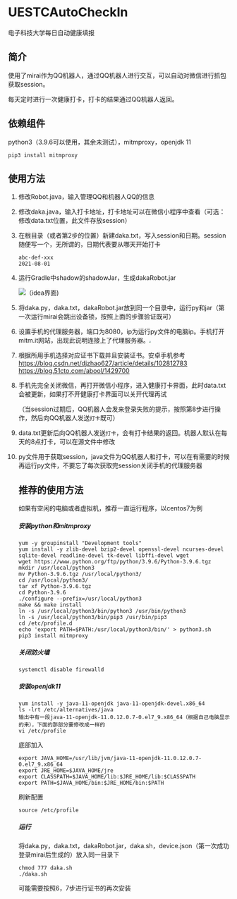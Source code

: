 # UESTCAutoCheckIn
电子科技大学每日自动健康填报

## 简介

使用了mirai作为QQ机器人，通过QQ机器人进行交互，可以自动对微信进行抓包获取session。

每天定时进行一次健康打卡，打卡的结果通过QQ机器人返回。

## 依赖组件

python3（3.9.6可以使用，其余未测试），mitmproxy，openjdk 11

```
pip3 install mitmproxy
```

## 使用方法

1. 修改Robot.java，输入管理QQ和机器人QQ的信息

2. 修改daka.java，输入打卡地址，打卡地址可以在微信小程序中查看（可选：修改data.txt位置，此文件存放session）

3. 在根目录（或者第2步的位置）新建daka.txt，写入session和日期。session随便写一个，无所谓的，日期代表要从哪天开始打卡

   ```
   abc-def-xxx
   2021-08-01
   ```

4. 运行Gradle中shadow的shadowJar，生成dakaRobot.jar

   ![](https://i.loli.net/2021/08/04/WMUkaTmYe3fB86H.png)（idea界面)

5. 将daka.py，daka.txt，dakaRobot.jar放到同一个目录中，运行py和jar（第一次运行mirai会跳出设备锁，按照上面的步骤验证既可）

6. 设置手机的代理服务器，端口为8080，ip为运行py文件的电脑ip。手机打开mitm.it网站，出现此说明连接上了代理服务器。<img src="https://i.loli.net/2021/08/04/76zjkfYDXKPAIv5.jpg" style="zoom: 25%;" />

7. 根据所用手机选择对应证书下载并且安装证书。安卓手机参考
   https://blog.csdn.net/djzhao627/article/details/102812783
   https://blog.51cto.com/abool/1429700

8. 手机先完全关闭微信，再打开微信小程序，进入健康打卡界面，此时data.txt会被更新，如果打不开健康打卡界面可以关开代理再试

   （当session过期后，QQ机器人会发来登录失败的提示，按照第8步进行操作，然后向QQ机器人发送`打卡`既可）

9. data.txt更新后向QQ机器人发送`打卡`，会有打卡结果的返回。机器人默认在每天的8点打卡，可以在源文件中修改

10. py文件用于获取session，java文件为QQ机器人和打卡，可以在有需要的时候再运行py文件，不要忘了每次获取完session关闭手机的代理服务器

    ## 推荐的使用方法

    如果有空闲的电脑或者虚拟机，推荐一直运行程序，以centos7为例

    ##### 安装python和mitmproxy

    ```
    yum -y groupinstall "Development tools"
    yum install -y zlib-devel bzip2-devel openssl-devel ncurses-devel sqlite-devel readline-devel tk-devel libffi-devel wget
    wget https://www.python.org/ftp/python/3.9.6/Python-3.9.6.tgz
    mkdir /usr/local/python3
    mv Python-3.9.6.tgz /usr/local/python3/
    cd /usr/local/python3/
    tar xf Python-3.9.6.tgz 
    cd Python-3.9.6
    ./configure --prefix=/usr/local/python3
    make && make install
    ln -s /usr/local/python3/bin/python3 /usr/bin/python3
    ln -s /usr/local/python3/bin/pip3 /usr/bin/pip3
    cd /etc/profile.d
    echo 'export PATH=$PATH:/usr/local/python3/bin/' > python3.sh
    pip3 install mitmproxy
    ```

    ##### 关闭防火墙

    ```
    systemctl disable firewalld
    ```

    ##### 安装openjdk11

    ```
    yum install -y java-11-openjdk java-11-openjdk-devel.x86_64
    ls -lrt /etc/alternatives/java
    输出中有一段java-11-openjdk-11.0.12.0.7-0.el7_9.x86_64（根据自己电脑显示的来），下面的那部分要修改成一样的
    vi /etc/profile
    ```

    底部加入

    ```
    export JAVA_HOME=/usr/lib/jvm/java-11-openjdk-11.0.12.0.7-0.el7_9.x86_64
    export JRE_HOME=$JAVA_HOME/jre
    export CLASSPATH=$JAVA_HOME/lib:$JRE_HOME/lib:$CLASSPATH
    export PATH=$JAVA_HOME/bin:$JRE_HOME/bin:$PATH
    ```

    刷新配置

    ```
    source /etc/profile
    ```

    ##### 运行

    将daka.py，daka.txt，dakaRobot.jar，daka.sh，device.json（第一次成功登录mirai后生成的）放入同一目录下

    ```
    chmod 777 daka.sh
    ./daka.sh
    ```

    可能需要按照6，7步进行证书的再次安装
    
    
